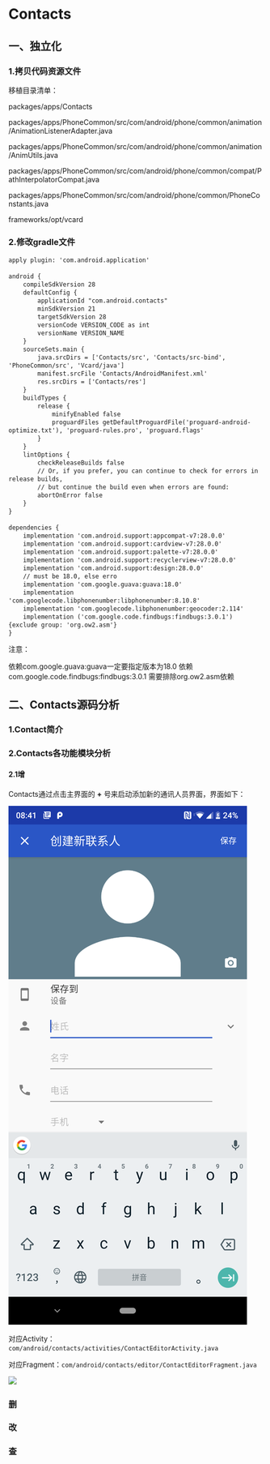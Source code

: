 # **Contacts**
## **一、独立化**

### **1.拷贝代码资源文件**

移植目录清单：

packages/apps/Contacts

packages/apps/PhoneCommon/src/com/android/phone/common/animation/AnimationListenerAdapter.java

packages/apps/PhoneCommon/src/com/android/phone/common/animation/AnimUtils.java

packages/apps/PhoneCommon/src/com/android/phone/common/compat/PathInterpolatorCompat.java

packages/apps/PhoneCommon/src/com/android/phone/common/PhoneConstants.java

frameworks/opt/vcard

### **2.修改gradle文件**
```
apply plugin: 'com.android.application'

android {
    compileSdkVersion 28
    defaultConfig {
        applicationId "com.android.contacts"
        minSdkVersion 21
        targetSdkVersion 28
        versionCode VERSION_CODE as int
        versionName VERSION_NAME
    }
    sourceSets.main {
        java.srcDirs = ['Contacts/src', 'Contacts/src-bind', 'PhoneCommon/src', 'Vcard/java']
        manifest.srcFile 'Contacts/AndroidManifest.xml'
        res.srcDirs = ['Contacts/res']
    }
    buildTypes {
        release {
            minifyEnabled false
            proguardFiles getDefaultProguardFile('proguard-android-optimize.txt'), 'proguard-rules.pro', 'proguard.flags'
        }
    }
    lintOptions {
        checkReleaseBuilds false
        // Or, if you prefer, you can continue to check for errors in release builds,
        // but continue the build even when errors are found:
        abortOnError false
    }
}

dependencies {
    implementation 'com.android.support:appcompat-v7:28.0.0'
    implementation 'com.android.support:cardview-v7:28.0.0'
    implementation 'com.android.support:palette-v7:28.0.0'
    implementation 'com.android.support:recyclerview-v7:28.0.0'
    implementation 'com.android.support:design:28.0.0'
    // must be 18.0, else erro
    implementation 'com.google.guava:guava:18.0'
    implementation 'com.googlecode.libphonenumber:libphonenumber:8.10.8'
    implementation 'com.googlecode.libphonenumber:geocoder:2.114'
    implementation ('com.google.code.findbugs:findbugs:3.0.1') {exclude group: 'org.ow2.asm'}
}
```
注意：

依赖com.google.guava:guava一定要指定版本为18.0
依赖com.google.code.findbugs:findbugs:3.0.1 需要排除org.ow2.asm依赖

## **二、Contacts源码分析**
### **1.Contact简介**

### **2.Contacts各功能模块分析**
#### **2.1增**

Contacts通过点击主界面的 **+** 号来启动添加新的通讯人员界面，界面如下：

![](image/ContactsEditor.png)

对应Activity：```com/android/contacts/activities/ContactEditorActivity.java```

对应Fragment：```com/android/contacts/editor/ContactEditorFragment.java```

![](image/Contacts_增.png)


### 删

### 改

### 查






